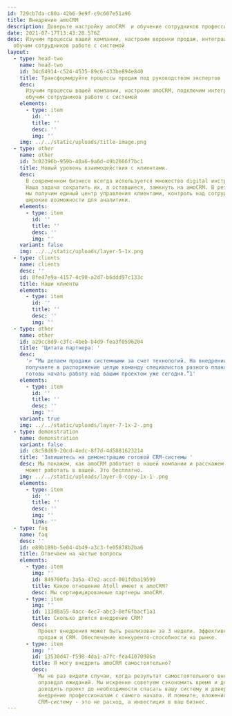 ```yaml
---
id: 729cb7da-c80a-42b6-9e9f-c9c607e51a96
title: Внедрение amoCRM
description: Доверьте настройку amoCRM  и обучение сотрудников профессионалам
date: 2021-07-17T13:43:28.576Z
desc: Изучим процессы вашей компании, настроим воронки продаж, интеграции и
  обучим сотрудников работе с системой
layout:
  - type: head-two
    name: head-two
    id: 34c64914-c524-4535-89c6-433be894e840
    title: Трансформируйте процессы продаж под руководством экспертов
    desc:
      Изучим процессы вашей компании, настроим amoCRM, подключим интеграции и
      обучим сотрудников работе с системой
    elements:
      - type: item
        id: ''
        title: ''
        desc: ''
        img: ''
    img: ../../static/uploads/title-image.png
  - type: other
    name: other
    id: 3c02396b-959b-40a6-9a6d-49b2666f7bc1
    title: Новый уровень взаимодействия с клиентами.
    desc:
      В современном бизнесе всегда используется множество digital инструментов.
      Наша задача сократить их, а оставшиеся, замкнуть на амоCRM. В результате
      мы получим единый центр управления клиентами, контроль над сотрудниками и
      широкие возможности для аналитики.
    elements:
      - type: item
        id: ''
        title: ''
        desc: ''
        img: ''
    variant: false
    img: ../../static/uploads/layer-5-1x.png
  - type: clients
    name: clients
    desc: ''
    id: 8fe47e9a-4157-4c90-a2d7-b6ddd97c133c
    title: Наши клиенты
    elements:
      - type: item
        id: ''
        title: ''
        desc: ''
        img: ''
  - type: other
    name: other
    id: a29cc8d9-c3fc-4beb-b4d9-fea3f0596204
    title: 'Цитата партнера: '
    desc:
      '> “Мы делаем продажи системными за счет технологий. На внедрении CRM вы
      получаете в распоряжение целую команду специалистов разного плана. Мы
      готовы начать работу над вашим проектом уже сегодня.”1'
    elements:
      - type: item
        id: ''
        title: ''
        desc: ''
        img: ''
    variant: true
    img: ../../static/uploads/layer-7-1x-2-.png
  - type: demonstration
    name: demonstration
    variant: false
    id: c8c58d69-20cd-4edc-8f7d-4d5881623214
    title: 'Запишитесь на демонстрацию готовой CRM-системы '
    desc: Мы покажем, как amoCRM работает в нашей компании и расскажем, как она
      может работать в вашей. Это бесплатно.
    img: ../../static/uploads/layer-0-copy-1x-1-.png
    elements:
      - type: item
        id: ''
        title: ''
        desc: ''
        img: ''
        link: ''
  - type: faq
    name: faq
    desc: ''
    id: e89b189b-5e04-4b49-a3c3-fe05878b2ba6
    title: Отвечаем на частые вопросы
    elements:
      - type: item
        img: ''
        id: 849700fa-3a5a-47e2-accd-001fdba19599
        title: Какое отношение Atoll имеет к amoCRM?
        desc: Мы сертифицированные партнеры amoCRM.
      - type: item
        img: ''
        id: 113d8a55-4acc-4ec7-abc3-0ef6fbacf1a1
        title: Сколько длится внедрение CRM?
        desc:
          Проект внедрения может быть реализован за 3 недели. Эффективная система
          продаж и CRM. Обеспечение конкуренто-способности на рынке.
      - type: item
        img: ''
        id: 13530d47-f598-4da1-a7fc-fea41070986a
        title: Я могу внедрить amoCRM самостоятельно?
        desc:
          Мы не раз видели случаи, когда результат самостоятельного внедрения не
          оправдал ожиданий. Мы искренне советуем сэкономить время и деньги, не
          доводить проект до необходимости спасать вашу систему и доверить
          внедрение профессионалам с самого начала. И помните, вложения в
          CRM-систему - это не расход, а инвестиция в ваш бизнес.
---
```

